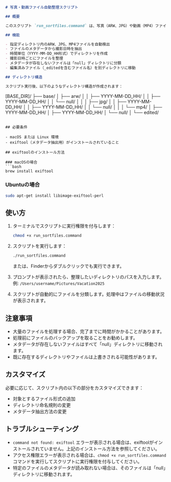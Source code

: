 ```markdown
# 写真・動画ファイル自動整理スクリプト

## 概要

このスクリプト `run_sortfiles.command` は、写真（ARW、JPG）や動画（MP4）ファイルを自動的に整理するためのBashスクリプトです。ファイルのメタデータから撮影日時を読み取り、時間単位（YYYY-MM-DD_HH形式）でディレクトリを作成し、ファイルを適切に分類します。

## 機能

- 指定ディレクトリ内のARW、JPG、MP4ファイルを自動検出
- ファイルのメタデータから撮影日時を抽出
- 時間単位（YYYY-MM-DD_HH形式）でディレクトリを作成
- 撮影日時ごとにファイルを整理
- メタデータが存在しないファイルは「null」ディレクトリに分類
- 編集済みファイル（_editedを含むファイル名）を別ディレクトリに移動

## ディレクトリ構造

スクリプト実行後、以下のようなディレクトリ構造が作成されます：

```
[BASE_DIR]/
  ├── base/
  │    ├── arw/
  │    │    ├── YYYY-MM-DD_HH/
  │    │    ├── YYYY-MM-DD_HH/
  │    │    └── null/
  │    │
  │    ├── jpg/
  │    │    ├── YYYY-MM-DD_HH/
  │    │    ├── YYYY-MM-DD_HH/
  │    │    └── null/
  │    │
  │    └── mp4/
  │         ├── YYYY-MM-DD_HH/
  │         ├── YYYY-MM-DD_HH/
  │         └── null/
  │
  └── edited/
```

## 必要条件

- macOS または Linux 環境
- exiftool（メタデータ抽出用）がインストールされていること

## exiftoolのインストール方法

### macOSの場合
```bash
brew install exiftool
```

### Ubuntuの場合
```bash
sudo apt-get install libimage-exiftool-perl
```

## 使い方

1. ターミナルでスクリプトに実行権限を付与します：
   ```bash
   chmod +x run_sortfiles.command
   ```

2. スクリプトを実行します：
   ```bash
   ./run_sortfiles.command
   ```
   
   または、Finderからダブルクリックでも実行できます。

3. プロンプトが表示されたら、整理したいディレクトリのパスを入力します。
   例: `/Users/username/Pictures/Vacation2025`

4. スクリプトが自動的にファイルを分類します。処理中はファイルの移動状況が表示されます。

## 注意事項

- 大量のファイルを処理する場合、完了までに時間がかかることがあります。
- 処理前にファイルのバックアップを取ることをお勧めします。
- メタデータが存在しないファイルはすべて「null」ディレクトリに移動されます。
- 既に存在するディレクトリやファイルは上書きされる可能性があります。

## カスタマイズ

必要に応じて、スクリプト内の以下の部分をカスタマイズできます：

- 対象とするファイル形式の追加
- ディレクトリ命名規則の変更
- メタデータ抽出方法の変更

## トラブルシューティング

- `command not found: exiftool` エラーが表示される場合は、exiftoolがインストールされていません。上記のインストール方法を参照してください。
- アクセス権限エラーが表示される場合は、`chmod +x run_sortfiles.command` コマンドを実行してスクリプトに実行権限を付与してください。
- 特定のファイルのメタデータが読み取れない場合は、そのファイルは「null」ディレクトリに移動されます。
